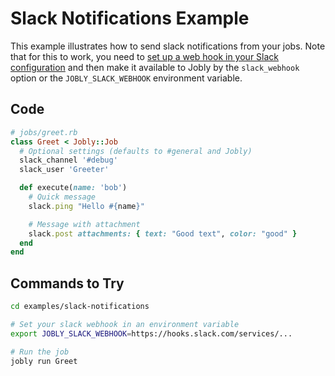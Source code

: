 # Slack Notifications Example

This example illustrates how to send slack notifications from your jobs. Note that for this to work, you need to [set up a web hook in your Slack configuration](https://slack.com/apps/A0F7XDUAZ-incoming-webhooks) and then make it available to Jobly by the `slack_webhook` option or the `JOBLY_SLACK_WEBHOOK` environment variable.

## Code

```ruby
# jobs/greet.rb
class Greet < Jobly::Job
  # Optional settings (defaults to #general and Jobly)
  slack_channel '#debug'
  slack_user 'Greeter'

  def execute(name: 'bob')
    # Quick message
    slack.ping "Hello #{name}"

    # Message with attachment
    slack.post attachments: { text: "Good text", color: "good" }
  end
end
```

## Commands to Try

```bash
cd examples/slack-notifications

# Set your slack webhook in an environment variable
export JOBLY_SLACK_WEBHOOK=https://hooks.slack.com/services/...

# Run the job
jobly run Greet
```

